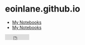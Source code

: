 # eoinlane.github.io

- [My Notebooks](https://eoinlane.github.io/eoinsmusing/)
- [My Notebooks](https://eoinlane.github.io/pi_hiding_in_prime_regularities.jl)
<iframe src="https://free.timeanddate.com/clock/i8hzx6y3/n78" frameborder="0" width="80" height="19"></iframe>

